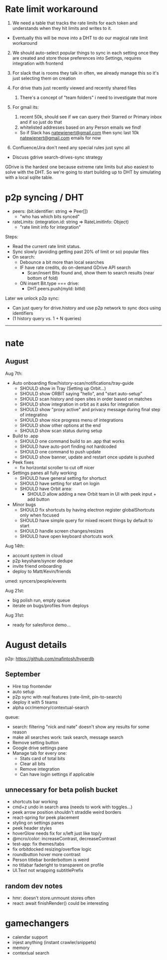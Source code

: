 # Rate limit workaround

1.  We need a table that tracks the rate limits for each token and understands when they hit limits and writes to it.

- Eventually this will be move into a DHT to do our magical rate limit workaround

2.  We should auto-select popular things to sync in each setting once they are created and store those preferences into Settings, requires integration with frontend

1.  For slack that is rooms they talk in often, we already manage this so it's just selecting them on creation
1.  For drive thats just recently viewed and recently shared files
    1.  There's a concept of "team folders" i need to investigate that more
1.  For gmail its:
    1.  recent 50k, should see if we can query their Starred or Primary inbox and if so just do that
    2.  whitelisted addresses based on any Person emails we find!
    - So if Slack has natewienert@gmail.com then sync last 10k natewienert@gmail.com emails for now
1.  Confluence/Jira don't need any special rules just sync all

- Discuss gdrive search-drives-sync strategy

GDrive is the hardest one because extreme rate limits but also easiest to solve with the DHT. So we're going to start building up to DHT by simulating with a local sqlite table.

# p2p syncing / DHT

- peers: (bit.identifier: string => Peer[])
  - "who has which bits synced"
- rateLimits: (integration.id: string => RateLimitInfo: Object)
  - "rate limit info for integration"

Steps:

- Read the current rate limit status.
- Sync slowly (avoiding getting past 20% of limit or so) popular files
- On search:
  - Debounce a bit more than local searches
  - IF have rate credits, do on-demand GDrive API search
    - Scan/insert Bits found and, show them to search results (near bottom of fold)
  - ON insert Bit.type === drive:
    - DHT.peers.push(myId: bitId)

Later we unlock p2p sync:

- Can just query for drive.history and use p2p network to sync docs using identifiers
- (1 history query vs. 1 + N queries)

---

# nate

## August

Aug 7th:

- Auto onboarding flow/history-scan/notifications/tray-guide
  - SHOULD show in Tray (Setting up Orbit...)
  - SHOULD show ORBIT saying "hello", and "start auto-setup"
  - SHOULD scan history and open sites in order based on matches
  - SHOULD show integration in orbit as it asks for integration
  - SHOULD show "proxy active" and privacy message during final step of integratino
  - SHOULD show nice progress menu of integrations
  - SHOULD show other options at the end
  - SHOULD show scan status during setup
- Build to .app
  - SHOULD one command build to an .app that works
  - SHOULD have auto-port finding not hardcoded
  - SHOULD one command to push update
  - SHOULD show banner, update and restart once update is pushed
- Peek fixes
  - fix horizontal scroller to cut off nicer
- Settings panes all fully working
  - SHOULD have general setting for shortuct
  - SHOULD have setting for start on login
  - SHOULD have Orbit area:
    - SHOULD allow adding a new Orbit team in UI with peek input + add button
- Minor bugs
  - SHOULD fix shortcuts by having electron register globalShortcuts only when focused
  - SHOULD have simple query for mixed recent things by default to start
  - SHOULD handle screen changes/resizes
  - SHOULD have open keyboard shortcuts work

Aug 14th:

- account system in cloud
- p2p keyshare/syncer dedupe
- invite friend onboarding
- deploy to Matt/Kevin/friends

umed: syncers/people/events

Aug 21st:

- big polish run, empty queue
- iterate on bugs/profiles from deploys

Aug 31st:

- ready for salesforce demo...

# August details

p2p: https://github.com/mafintosh/hyperdb

## September

- Hire top frontender
- auto setup
- p2p sync with real features (rate-limit, pin-to-search)
- deploy it with 5 teams
- alpha ocr/memory/contextual-search

queue:

- search: filtering "nick and nate" doesn't show any results for some reason
- make all searches work: task search, message search
- Remove setting button
- Google drive settings pane
- Manage tab for every one:
  - Stats card of total bits
  - Clear all bits
  - Remove integration
  - Can have login settings if applicable

## unnecessary for beta polish bucket

- shortcuts bar working
- cmd+z undo in search area (needs to work with toggles...)
- peek arrow position shouldn't straddle weird borders
- react-spring for peek placement
- styling on settings panes
- peek header styles
- hoverGlow needs fix for x/left just like top/y
- @mcro/color: increaseContrast, decreaseContrast
- test-app: fix themes/tabs
- fix orbitdocked resizing/overflow logic
- roundbutton hover more contrast
- Person titlebar borderbottom is weird
- no titlabar faderight to transparent on profile
- UI.Text not wrapping subtitlePrefix

## random dev notes

- hmr: doesn't store.unmount stores often
- react: await finishRender() could be interesting

# gamechangers

- calendar support
- injest anything (instant crawler/snippets)
- memory
- contextual search
